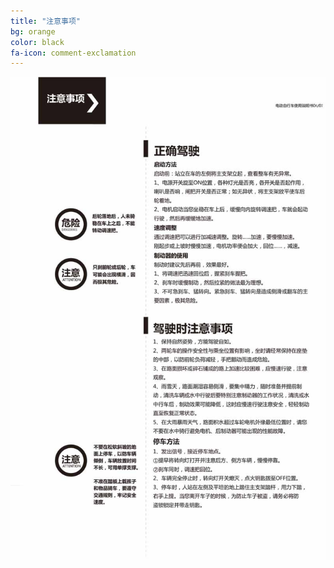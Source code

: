 ```yaml
---
title: "注意事项"
bg: orange
color: black
fa-icon: comment-exclamation
---
```


![image tooltip here](/img/images/5_02.jpg)
